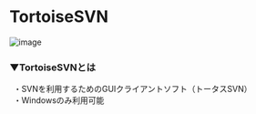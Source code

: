 # TortoiseSVN
![image](https://user-images.githubusercontent.com/81621944/209928190-6226eb35-706c-4c63-ac19-79697eb00ecf.png)

### ▼TortoiseSVNとは
&ensp;・SVNを利用するためのGUIクライアントソフト（トータスSVN）<br>
&ensp;・Windowsのみ利用可能<br>
<br>
